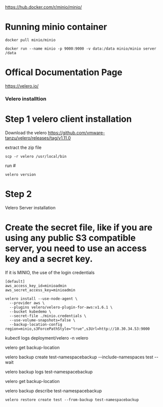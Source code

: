 
https://hub.docker.com/r/minio/minio/

# Running minio container
`docker pull minio/minio`

`docker run --name minio -p 9000:9000 -v data:/data minio/minio server /data`

# Offical Documentation Page
https://velero.io/
### Velero installtion 
# Step 1 velero client installation 
Download the velero 
https://github.com/vmware-tanzu/velero/releases/tag/v1.11.0

extract the zip file 

```
scp -r velero /usr/local/bin
```
run #
```
velero version
```


# Step 2
Velero Server installation 

# Create the secret file, like if you are using any public S3 compatible server, you need to use an access key and a secret key.
If it is MINIO, the use of the login credentials
  ```
[default]
aws_access_key_id=minioadmin
aws_secret_access_key=minioadmin

```
  ```   
velero install --use-node-agent \
    --provider aws \
    --plugins velero/velero-plugin-for-aws:v1.6.1 \
    --bucket kubedemo \
    --secret-file ./minio.credentials \
    --use-volume-snapshots=false \
    --backup-location-config region=minio,s3ForcePathStyle="true",s3Url=http://10.30.34.53:9000
```
 
   kubectl logs deployment/velero -n velero
   
   velero get backup-location
   
   velero backup create test-namespacebackup --include-namespaces test --wait
   
   velero backup logs test-namespacebackup
   
   velero get backup-location
   
   velero backup describe test-namespacebackup
   
    velero restore create test --from-backup test-namespacebackup
